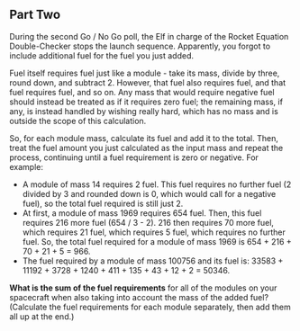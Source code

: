 ## Part Two
During the second Go / No Go poll, the Elf in charge of the Rocket Equation Double-Checker stops the launch sequence. 
Apparently, you forgot to include additional fuel for the fuel you just added.

Fuel itself requires fuel just like a module - take its mass, divide by three, round down, and subtract 2. However, 
that fuel also requires fuel, and that fuel requires fuel, and so on. Any mass that would require negative fuel 
should instead be treated as if it requires zero fuel; the remaining mass, if any, is instead handled by wishing 
really hard, which has no mass and is outside the scope of this calculation.

So, for each module mass, calculate its fuel and add it to the total. Then, treat the fuel amount you just 
calculated as the input mass and repeat the process, continuing until a fuel requirement is zero or negative. 
For example:

* A module of mass 14 requires 2 fuel. This fuel requires no further fuel (2 divided by 3 and rounded down is 0, 
which would call for a negative fuel), so the total fuel required is still just 2.
* At first, a module of mass 1969 requires 654 fuel. Then, this fuel requires 216 more fuel (654 / 3 - 2). 216 then 
requires 70 more fuel, which requires 21 fuel, which requires 5 fuel, which requires no further fuel. So, the total 
fuel required for a module of mass 1969 is 654 + 216 + 70 + 21 + 5 = 966.
* The fuel required by a module of mass 100756 and its fuel is: 
33583 + 11192 + 3728 + 1240 + 411 + 135 + 43 + 12 + 2 = 50346.

**What is the sum of the fuel requirements** for all of the modules on your spacecraft when also taking into 
account the mass of the added fuel? (Calculate the fuel requirements for each module separately, 
then add them all up at the end.)
